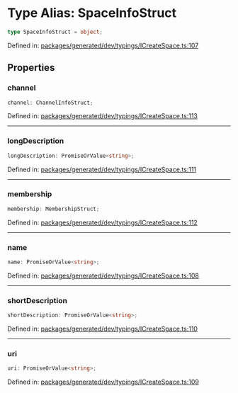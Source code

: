 # Type Alias: SpaceInfoStruct

```ts
type SpaceInfoStruct = object;
```

Defined in: [packages/generated/dev/typings/ICreateSpace.ts:107](https://github.com/towns-protocol/towns/blob/0db1fd0ac7258e8db8cedfb6183e8eade8284fa1/packages/generated/dev/typings/ICreateSpace.ts#L107)

## Properties

### channel

```ts
channel: ChannelInfoStruct;
```

Defined in: [packages/generated/dev/typings/ICreateSpace.ts:113](https://github.com/towns-protocol/towns/blob/0db1fd0ac7258e8db8cedfb6183e8eade8284fa1/packages/generated/dev/typings/ICreateSpace.ts#L113)

***

### longDescription

```ts
longDescription: PromiseOrValue<string>;
```

Defined in: [packages/generated/dev/typings/ICreateSpace.ts:111](https://github.com/towns-protocol/towns/blob/0db1fd0ac7258e8db8cedfb6183e8eade8284fa1/packages/generated/dev/typings/ICreateSpace.ts#L111)

***

### membership

```ts
membership: MembershipStruct;
```

Defined in: [packages/generated/dev/typings/ICreateSpace.ts:112](https://github.com/towns-protocol/towns/blob/0db1fd0ac7258e8db8cedfb6183e8eade8284fa1/packages/generated/dev/typings/ICreateSpace.ts#L112)

***

### name

```ts
name: PromiseOrValue<string>;
```

Defined in: [packages/generated/dev/typings/ICreateSpace.ts:108](https://github.com/towns-protocol/towns/blob/0db1fd0ac7258e8db8cedfb6183e8eade8284fa1/packages/generated/dev/typings/ICreateSpace.ts#L108)

***

### shortDescription

```ts
shortDescription: PromiseOrValue<string>;
```

Defined in: [packages/generated/dev/typings/ICreateSpace.ts:110](https://github.com/towns-protocol/towns/blob/0db1fd0ac7258e8db8cedfb6183e8eade8284fa1/packages/generated/dev/typings/ICreateSpace.ts#L110)

***

### uri

```ts
uri: PromiseOrValue<string>;
```

Defined in: [packages/generated/dev/typings/ICreateSpace.ts:109](https://github.com/towns-protocol/towns/blob/0db1fd0ac7258e8db8cedfb6183e8eade8284fa1/packages/generated/dev/typings/ICreateSpace.ts#L109)
